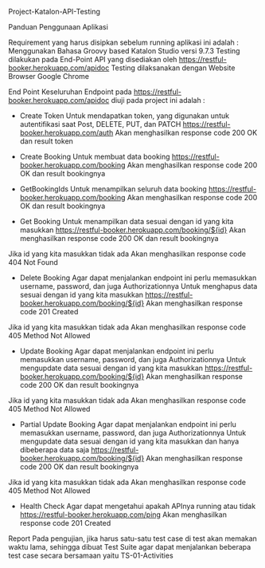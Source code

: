Project-Katalon-API-Testing

Panduan Penggunaan Aplikasi

Requirement yang harus disipkan sebelum running aplikasi ini adalah :
Menggunakan Bahasa Groovy based Katalon Studio versi 9.7.3
Testing dilakukan pada End-Point API yang disediakan oleh  https://restful-booker.herokuapp.com/apidoc
Testing dilaksanakan dengan Website Browser Google Chrome 

End Point
Keseluruhan Endpoint pada https://restful-booker.herokuapp.com/apidoc diuji pada project ini adalah :

- Create Token
Untuk mendapatkan token, yang digunakan untuk autentifikasi saat Post, DELETE, PUT, dan PATCH
https://restful-booker.herokuapp.com/auth
Akan menghasilkan response code 200 OK dan result token

- Create Booking
Untuk membuat data booking
https://restful-booker.herokuapp.com/booking
Akan menghasilkan response code 200 OK dan result bookingnya

- GetBookingIds
Untuk menampilkan seluruh data booking
https://restful-booker.herokuapp.com/booking
Akan menghasilkan response code 200 OK dan result bookingnya

- Get Booking
Untuk menampilkan data sesuai dengan id yang kita masukkan
https://restful-booker.herokuapp.com/booking/${id}
Akan menghasilkan response code 200 OK dan result bookingnya

Jika id yang kita masukkan tidak ada
Akan menghasilkan response code 404 Not Found

- Delete Booking
Agar dapat menjalankan endpoint ini perlu memasukkan username, password, dan juga Authorizationnya
Untuk menghapus data sesuai dengan id yang kita masukkan
https://restful-booker.herokuapp.com/booking/${id}
Akan menghasilkan response code 201 Created

Jika id yang kita masukkan tidak ada
Akan menghasilkan response code 405 Method Not Allowed

- Update Booking
Agar dapat menjalankan endpoint ini perlu memasukkan username, password, dan juga Authorizationnya
Untuk mengupdate data sesuai dengan id yang kita masukkan
https://restful-booker.herokuapp.com/booking/${id}
Akan menghasilkan response code 200 OK dan result bookingnya

Jika id yang kita masukkan tidak ada
Akan menghasilkan response code 405 Method Not Allowed

- Partial Update Booking
Agar dapat menjalankan endpoint ini perlu memasukkan username, password, dan juga Authorizationnya
Untuk mengupdate data sesuai dengan id yang kita masukkan dan hanya dibeberapa data saja
https://restful-booker.herokuapp.com/booking/${id}
Akan menghasilkan response code 200 OK dan result bookingnya

Jika id yang kita masukkan tidak ada
Akan menghasilkan response code 405 Method Not Allowed

- Health Check
Agar dapat mengetahui apakah APInya running atau tidak
https://restful-booker.herokuapp.com/ping
Akan menghasilkan response code 201 Created

Report
Pada pengujian, jika harus satu-satu test case di test akan memakan waktu lama, sehingga dibuat Test Suite agar dapat menjalankan beberapa test case secara bersamaan yaitu
TS-01-Activities
